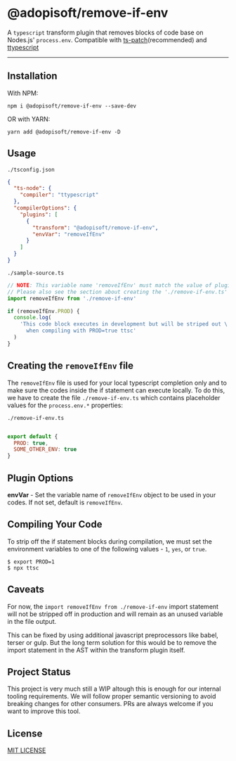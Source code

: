 # @adopisoft/remove-if-env

A `typescript` transform plugin that removes blocks of code base on Nodes.js' `process.env`.
Compatible with [ts-patch](https://github.com/nonara/ts-patch)(recommended) and [ttypescript](https://github.com/cevek/ttypescript/tree/master/packages/ttypescript)

---

## Installation

With NPM:
```
npm i @adopisoft/remove-if-env --save-dev
```

OR with YARN:
```
yarn add @adopisoft/remove-if-env -D
```


## Usage

`./tsconfig.json`

```json
{
  "ts-node": {
    "compiler": "ttypescript"
  },
  "compilerOptions": {
    "plugins": [
      {
        "transform": "@adopisoft/remove-if-env",
        "envVar": "removeIfEnv"
      }
    ]
  }
}

```

`./sample-source.ts`

```js
// NOTE: This variable name 'removeIfEnv' must match the value of plugin option 'envVar'.
// Please also see the section about creating the './remove-if-env.ts' file below.
import removeIfEnv from './remove-if-env'

if (removeIfEnv.PROD) {
  console.log(
    'This code block executes in development but will be striped out \
      when compiling with PROD=true ttsc'
  )
}
```


## Creating the `removeIfEnv` file

The `removeIfEnv` file is used for your local typescript completion only and to make sure the codes inside the if statement can execute locally. To do this, we have to create the file `./remove-if-env.ts` which contains placeholder values for the `process.env.*` properties:

`./remove-if-env.ts`

```js

export default {
  PROD: true,
  SOME_OTHER_ENV: true
}
```



## Plugin Options

**envVar** - Set the variable name of `removeIfEnv` object to be used in your codes. If not set, default is `removeIfEnv`.



## Compiling Your Code
To strip off the if statement blocks during compilation, we must set the environment variables to one of the following values - `1`, `yes`, or `true`.
```
$ export PROD=1
$ npx ttsc
```

## Caveats

For now, the `import removeIfEnv from ./remove-if-env` import statement will not be stripped off in production
and will remain as an unused variable in the file output.

This can be fixed by using additional javascript preprocessors like babel, terser or gulp. But the long term solution for this would be to
remove the import statement in the AST within the transform plugin itself.

## Project Status

This project is very much still a WIP altough this is enough for our internal tooling requirements.
We will follow proper semantic versioning to avoid breaking changes for other consumers.
PRs are always welcome if you want to improve this tool.



## License

[MIT LICENSE](./LICENSE.txt)

